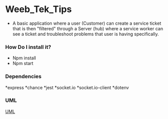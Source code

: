 # Weeb_Tek_Tips

 * A basic application where a user (Customer) can create a service ticket that is then "filtered" through a Server (hub) where a service worker can see a ticket and troubleshoot problems that user is having specifically.

### How Do I install it?

* Npm install
* Npm start

### Dependencies 

*express
*chance
*jest
*socket.io
*socket.io-client
*dotenv

### UML 

[UML](Weeb.png)